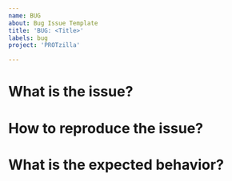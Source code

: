```yaml
---
name: BUG
about: Bug Issue Template
title: 'BUG: <Title>'
labels: bug 
project: 'PROTzilla'

---
```


# What is the issue?
<!-- A clear and concise description of what the bug is. -->

# How to reproduce the issue?
<!-- Steps to reproduce the behavior: -->

# What is the expected behavior?
<!-- A clear and concise description of what you expected to happen. -->
